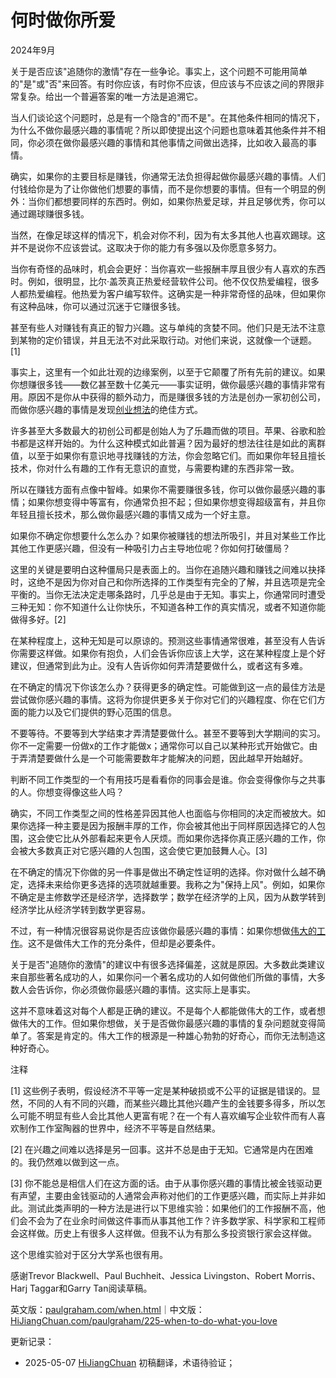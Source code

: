 
# 何时做你所爱

2024年9月

关于是否应该"追随你的激情"存在一些争论。事实上，这个问题不可能用简单的"是"或"否"来回答。有时你应该，有时你不应该，但应该与不应该之间的界限非常复杂。给出一个普遍答案的唯一方法是追溯它。

当人们谈论这个问题时，总是有一个隐含的"而不是"。在其他条件相同的情况下，为什么不做你最感兴趣的事情呢？所以即使提出这个问题也意味着其他条件并不相同，你必须在做你最感兴趣的事情和其他事情之间做出选择，比如收入最高的事情。

确实，如果你的主要目标是赚钱，你通常无法负担得起做你最感兴趣的事情。人们付钱给你是为了让你做他们想要的事情，而不是你想要的事情。但有一个明显的例外：当你们都想要同样的东西时。例如，如果你热爱足球，并且足够优秀，你可以通过踢球赚很多钱。

当然，在像足球这样的情况下，机会对你不利，因为有太多其他人也喜欢踢球。这并不是说你不应该尝试。这取决于你的能力有多强以及你愿意多努力。

当你有奇怪的品味时，机会会更好：当你喜欢一些报酬丰厚且很少有人喜欢的东西时。例如，很明显，比尔·盖茨真正热爱经营软件公司。他不仅仅热爱编程，很多人都热爱编程。他热爱为客户编写软件。这确实是一种非常奇怪的品味，但如果你有这种品味，你可以通过沉迷于它赚很多钱。

甚至有些人对赚钱有真正的智力兴趣。这与单纯的贪婪不同。他们只是无法不注意到某物的定价错误，并且无法不对此采取行动。对他们来说，这就像一个谜题。[1]

事实上，这里有一个如此壮观的边缘案例，以至于它颠覆了所有先前的建议。如果你想赚很多钱——数亿甚至数十亿美元——事实证明，做你最感兴趣的事情非常有用。原因不是你从中获得的额外动力，而是赚很多钱的方法是创办一家初创公司，而做你感兴趣的事情是发现[创业想法](https://paulgraham.com/startupideas.html)的绝佳方式。

许多甚至大多数最大的初创公司都是创始人为了乐趣而做的项目。苹果、谷歌和脸书都是这样开始的。为什么这种模式如此普遍？因为最好的想法往往是如此的离群值，以至于如果你有意识地寻找赚钱的方法，你会忽略它们。而如果你年轻且擅长技术，你对什么有趣的工作有无意识的直觉，与需要构建的东西非常一致。

所以在赚钱方面有点像中智峰。如果你不需要赚很多钱，你可以做你最感兴趣的事情；如果你想变得中等富有，你通常负担不起；但如果你想变得超级富有，并且你年轻且擅长技术，那么做你最感兴趣的事情又成为一个好主意。

如果你不确定你想要什么怎么办？如果你被赚钱的想法所吸引，并且对某些工作比其他工作更感兴趣，但没有一种吸引力占主导地位呢？你如何打破僵局？

这里的关键是要明白这种僵局只是表面上的。当你在追随兴趣和赚钱之间难以抉择时，这绝不是因为你对自己和你所选择的工作类型有完全的了解，并且选项是完全平衡的。当你无法决定走哪条路时，几乎总是由于无知。事实上，你通常同时遭受三种无知：你不知道什么让你快乐，不知道各种工作的真实情况，或者不知道你能做得多好。[2]

在某种程度上，这种无知是可以原谅的。预测这些事情通常很难，甚至没有人告诉你需要这样做。如果你有抱负，人们会告诉你应该上大学，这在某种程度上是个好建议，但通常到此为止。没有人告诉你如何弄清楚要做什么，或者这有多难。

在不确定的情况下你该怎么办？获得更多的确定性。可能做到这一点的最佳方法是尝试做你感兴趣的事情。这将为你提供更多关于你对它们的兴趣程度、你在它们方面的能力以及它们提供的野心范围的信息。

不要等待。不要等到大学结束才弄清楚要做什么。甚至不要等到大学期间的实习。你不一定需要一份做x的工作才能做x；通常你可以自己以某种形式开始做它。由于弄清楚要做什么是一个可能需要数年才能解决的问题，因此越早开始越好。

判断不同工作类型的一个有用技巧是看看你的同事会是谁。你会变得像你与之共事的人。你想变得像这些人吗？

确实，不同工作类型之间的性格差异因其他人也面临与你相同的决定而被放大。如果你选择一种主要是因为报酬丰厚的工作，你会被其他出于同样原因选择它的人包围，这会使它比从外部看起来更令人厌烦。而如果你选择你真正感兴趣的工作，你会被大多数真正对它感兴趣的人包围，这会使它更加鼓舞人心。[3]

在不确定的情况下你做的另一件事是做出不确定性证明的选择。你对做什么越不确定，选择未来给你更多选择的选项就越重要。我称之为"保持上风"。例如，如果你不确定是主修数学还是经济学，选择数学；数学在经济学的上风，因为从数学转到经济学比从经济学转到数学更容易。

不过，有一种情况很容易说你是否应该做你最感兴趣的事情：如果你想做[伟大的工作](https://paulgraham.com/greatwork.html)。这不是做伟大工作的充分条件，但却是必要条件。

关于是否"追随你的激情"的建议中有很多选择偏差，这就是原因。大多数此类建议来自那些著名成功的人，如果你问一个著名成功的人如何做他们所做的事情，大多数人会告诉你，你必须做你最感兴趣的事情。这实际上是事实。

这并不意味着这对每个人都是正确的建议。不是每个人都能做伟大的工作，或者想做伟大的工作。但如果你想做，关于是否做你最感兴趣的事情的复杂问题就变得简单了。答案是肯定的。伟大工作的根源是一种雄心勃勃的好奇心，而你无法制造这种好奇心。

注释

[1] 这些例子表明，假设经济不平等一定是某种破损或不公平的证据是错误的。显然，不同的人有不同的兴趣，而某些兴趣比其他兴趣产生的金钱要多得多，所以怎么可能不明显有些人会比其他人更富有呢？在一个有人喜欢编写企业软件而有人喜欢制作工作室陶器的世界中，经济不平等是自然结果。

[2] 在兴趣之间难以选择是另一回事。这并不总是由于无知。它通常是内在困难的。我仍然难以做到这一点。

[3] 你不能总是相信人们在这方面的话。由于从事你感兴趣的事情比被金钱驱动更有声望，主要由金钱驱动的人通常会声称对他们的工作更感兴趣，而实际上并非如此。测试此类声明的一种方法是进行以下思维实验：如果他们的工作报酬不高，他们会不会为了在业余时间做这件事而从事其他工作？许多数学家、科学家和工程师会这样做。历史上有很多人这样做。但我不认为有那么多投资银行家会这样做。

这个思维实验对于区分大学系也很有用。

感谢Trevor Blackwell、Paul Buchheit、Jessica Livingston、Robert Morris、Harj Taggar和Garry Tan阅读草稿。

英文版：[paulgraham.com/when.html](https://paulgraham.com/when.html)｜中文版：[HiJiangChuan.com/paulgraham/225-when-to-do-what-you-love](https://hijiangchuan.com/paulgraham/225-when-to-do-what-you-love)



更新记录：
- 2025-05-07 [HiJiangChuan](https://hijiangchuan.com) 初稿翻译，术语待验证； 
